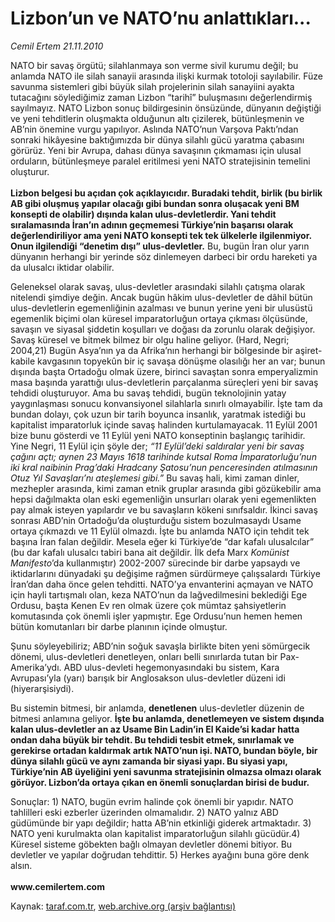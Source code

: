# Lizbon’un ve NATO’nu anlattıkları...

*Cemil Ertem 21.11.2010*

<div class="yazi"><p>NATO bir savaş örgütü; silahlanmaya son verme sivil kurumu değil; bu anlamda NATO ile silah sanayii arasında ilişki kurmak totoloji sayılabilir. Füze savunma sistemleri gibi büyük silah projelerinin silah sanayiini ayakta tutacağını söylediğimiz zaman Lizbon “tarihî” buluşmasını değerlendirmiş sayılmayız. NATO Lizbon sonuç bildirgesinin önsüzünde, dünyanın değiştiği ve yeni tehditlerin oluşmakta olduğunun altı çizilerek, bütünleşmenin ve AB’nin önemine vurgu yapılıyor. Aslında NATO’nun Varşova Paktı’ndan sonraki hikâyesine baktığımızda bir dünya silahlı gücü yaratma çabasını görürüz. Yeni bir Avrupa, dahası dünya savaşının çıkmaması için ulusal orduların, bütünleşmeye paralel eritilmesi yeni NATO stratejisinin temelini oluşturur. <br/><br/><b>Lizbon belgesi bu açıdan çok açıklayıcıdır. Buradaki tehdit, birlik (bu birlik AB gibi oluşmuş yapılar olacağı gibi bundan sonra oluşacak yeni BM konsepti de olabilir) dışında kalan ulus-devletlerdir. Yani tehdit sıralamasında İran’ın adının geçmemesi Türkiye’nin başarısı olarak değerlendiriliyor ama yeni NATO konsepti tek tek ülkelerle ilgilenmiyor. Onun ilgilendiği “denetim dışı” ulus-devletler.</b> Bu, bugün İran olur yarın dünyanın herhangi bir yerinde söz dinlemeyen darbeci bir ordu hareketi ya da ulusalcı iktidar olabilir. </p>
<p>Geleneksel olarak savaş, ulus-devletler arasındaki silahlı çatışma olarak nitelendi şimdiye değin. Ancak bugün hâkim ulus-devletler de dâhil bütün ulus-devletlerin egemenliğinin azalması ve bunun yerine yeni bir ulusüstü egemenlik biçimi olan küresel imparatorluğun ortaya çıkması ölçüsünde, savaşın ve siyasal şiddetin koşulları ve doğası da zorunlu olarak değişiyor. Savaş küresel ve bitmek bilmez bir olgu haline geliyor. (Hard, Negri; 2004,21) Bugün Asya’nın ya da Afrika’nın herhangi bir bölgesinde bir aşiret-kabile kavgasının topyekûn bir iç savaşa dönüşme olasılığı her an var; bunun dışında başta Ortadoğu olmak üzere, birinci savaştan sonra emperyalizmin masa başında yarattığı ulus-devletlerin parçalanma süreçleri yeni bir savaş tehdidi oluşturuyor. Ama bu savaş tehdidi, bugün teknolojinin yatay yaygınlaşması sonucu konvansiyonel silahlarla sınırlı olmayabilir. İşte tam da bundan dolayı, çok uzun bir tarih boyunca insanlık, yaratmak istediği bu kapitalist imparatorluk içinde savaş halinden kurtulamayacak. 11 Eylül 2001 bize bunu gösterdi ve 11 Eylül yeni NATO konseptinin başlangıç tarihidir. Yine Negri, 11 Eylül için şöyle der; <i>“11 Eylül’deki saldıralar yeni bir savaş çağını açtı; aynen 23 Mayıs 1618 tarihinde kutsal Roma İmparatorluğu’nun iki kral naibinin Prag’daki Hradcany Şatosu’nun penceresinden atılmasının Otuz Yıl Savaşları’nı ateşlemesi gibi.” </i>Bu savaş hali, kimi zaman dinler, mezhepler arasında, kimi zaman etnik gruplar arasında gibi gözükebilir ama hepsi dağılmakta olan eski egemenliğin unsurları olarak yeni egemenlikten pay almak isteyen yapılardır ve bu savaşların kökeni sınıfsaldır. İkinci savaş sonrası ABD’nin Ortadoğu’da oluşturduğu sistem bozulmasaydı Usame ortaya çıkmazdı ve 11 Eylül olmazdı. İşte bu anlamda NATO için tehdit tek başına İran falan değildir. Mesela eğer ki Türkiye’de “dar kafalı ulusalcılar” (bu dar kafalı ulusalcı tabiri bana ait değildir. İlk defa Marx <i>Komünist Manifesto</i>’da kullanmıştır) 2002-2007 sürecinde bir darbe yapsaydı ve iktidarlarını dünyadaki şu değişime rağmen sürdürmeye çalışsalardı Türkiye İran’dan daha önce gelen tehditti. NATO’ya envanterini açmayan ve NATO için hayli tartışmalı olan, keza NATO’nun da lağvedilmesini beklediği Ege Ordusu, başta Kenen Ev ren olmak üzere çok mümtaz şahsiyetlerin komutasında çok önemli işler yapmıştır. Ege Ordusu’nun hemen hemen bütün komutanları bir darbe planının içinde olmuştur. </p>
<p>Şunu söyleyebiliriz; ABD’nin soğuk savaşla birlikte biten yeni sömürgecik dönemi, ulus-devletleri denetleyen, onları belli sınırlarda tutan bir Pax-Amerika’ydı. ABD ulus-devleti hegemonyasındaki bu sistem, Kara Avrupası’yla (yarı) barışık bir Anglosakson ulus-devletler düzeni idi (hiyerarşisiydi).</p>
<p>Bu sistemin bitmesi, bir anlamda, <b>denetlenen</b> ulus-devletler düzenin de bitmesi anlamına geliyor. <b>İşte bu anlamda, denetlemeyen ve sistem dışında kalan ulus-devletler an az Usame Bin Ladin’in El Kaide’si kadar hatta ondan daha büyük bir tehdit. Bu tehdidi tesbit etmek, sınırlamak ve gerekirse ortadan kaldırmak artık NATO’nun işi. NATO, bundan böyle, bir dünya silahlı gücü ve aynı zamanda bir siyasi yapı. Bu siyasi yapı, Türkiye’nin AB üyeliğini yeni savunma stratejisinin olmazsa olmazı olarak görüyor. Lizbon’da ortaya çıkan en önemli sonuçlardan birisi de budur.</b> </p>
<p>Sonuçlar: 1) NATO, bugün evrim halinde çok önemli bir yapıdır. NATO tahlilleri eski ezberler üzerinden olmamalıdır. 2) NATO yalnız ABD güdümünde bir yapı değildir; hatta AB’nin etkinliği giderek artmaktadır. 3) NATO yeni kurulmakta olan kapitalist imparatorluğun silahlı gücüdür.4) Küresel sisteme göbekten bağlı olmayan devletler dönemi bitiyor. Bu devletler ve yapılar doğrudan tehdittir. 5) Herkes ayağını buna göre denk alsın.<br/><br/><b>www.cemilertem.com</b> </p></div>

Kaynak: [taraf.com.tr](http://www.taraf.com.tr:80/cemil-ertem/makale-lizbon-un-ve-nato-nu-anlattiklari.htm), [web.archive.org (arşiv bağlantısı)](http://web.archive.org/web/20101123124204/http://www.taraf.com.tr:80/cemil-ertem/makale-lizbon-un-ve-nato-nu-anlattiklari.htm)
